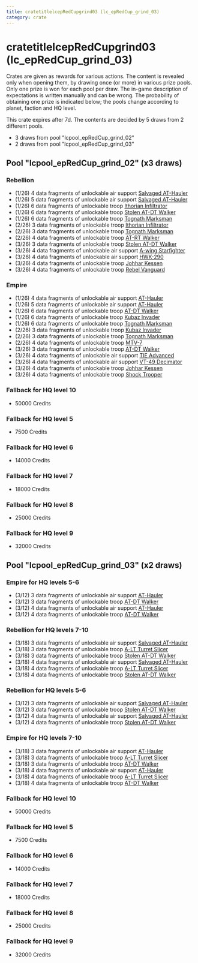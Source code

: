 ```yaml
---
title: cratetitlelcepRedCupgrind03 (lc_epRedCup_grind_03)
category: crate
---
```


# cratetitlelcepRedCupgrind03 (lc_epRedCup_grind_03)

Crates are given as rewards for various actions. The content is revealed only when opening them, by drawing once (or more) in various prize pools. Only one prize is won for each pool per draw. The in-game description of expectations is written manually and can be wrong. The probability of obtaining one prize is indicated below; the pools change according to planet, faction and HQ level.

This crate expires after 7d. The contents are decided by 5 draws from 2 different pools.
  * 3 draws from pool "lcpool_epRedCup_grind_02"
  * 2 draws from pool "lcpool_epRedCup_grind_03"

## Pool "lcpool_epRedCup_grind_02" (x3 draws)

### Rebellion

  * (1/26) 4 data fragments of unlockable air support [Salvaged AT-Hauler](RebelHauler)
  * (1/26) 5 data fragments of unlockable air support [Salvaged AT-Hauler](RebelHauler)
  * (1/26) 6 data fragments of unlockable troop [Ithorian Infiltrator](IthorianInfiltrator)
  * (1/26) 6 data fragments of unlockable troop [Stolen AT-DT Walker](RebelChicken)
  * (1/26) 6 data fragments of unlockable troop [Tognath Marksman](RebelTognath)
  * (2/26) 3 data fragments of unlockable troop [Ithorian Infiltrator](IthorianInfiltrator)
  * (2/26) 3 data fragments of unlockable troop [Tognath Marksman](RebelTognath)
  * (2/26) 4 data fragments of unlockable troop [AT-RT Walker](ATRT)
  * (3/26) 3 data fragments of unlockable troop [Stolen AT-DT Walker](RebelChicken)
  * (3/26) 4 data fragments of unlockable air support [A-wing Starfighter](AWing)
  * (3/26) 4 data fragments of unlockable air support [HWK-290](HWK290)
  * (3/26) 4 data fragments of unlockable troop [Johhar Kessen](RebelJohhar)
  * (3/26) 4 data fragments of unlockable troop [Rebel Vanguard](Vanguard)

### Empire

  * (1/26) 4 data fragments of unlockable air support [AT-Hauler](EmpireHauler)
  * (1/26) 5 data fragments of unlockable air support [AT-Hauler](EmpireHauler)
  * (1/26) 6 data fragments of unlockable troop [AT-DT Walker](EmpireChicken)
  * (1/26) 6 data fragments of unlockable troop [Kubaz Invader](KubazInvader)
  * (1/26) 6 data fragments of unlockable troop [Tognath Marksman](EmpireTognath)
  * (2/26) 3 data fragments of unlockable troop [Kubaz Invader](KubazInvader)
  * (2/26) 3 data fragments of unlockable troop [Tognath Marksman](EmpireTognath)
  * (2/26) 4 data fragments of unlockable troop [MTV-7](MTV7)
  * (3/26) 3 data fragments of unlockable troop [AT-DT Walker](EmpireChicken)
  * (3/26) 4 data fragments of unlockable air support [TIE Advanced](TieAdvanced)
  * (3/26) 4 data fragments of unlockable air support [VT-49 Decimator](VT49)
  * (3/26) 4 data fragments of unlockable troop [Johhar Kessen](EmpireJohhar)
  * (3/26) 4 data fragments of unlockable troop [Shock Trooper](Shock)

### Fallback for HQ level 10

  * 50000 Credits

### Fallback for HQ level 5

  * 7500 Credits

### Fallback for HQ level 6

  * 14000 Credits

### Fallback for HQ level 7

  * 18000 Credits

### Fallback for HQ level 8

  * 25000 Credits

### Fallback for HQ level 9

  * 32000 Credits

## Pool "lcpool_epRedCup_grind_03" (x2 draws)

### Empire for HQ levels 5-6

  * (3/12) 3 data fragments of unlockable air support [AT-Hauler](EmpireHauler)
  * (3/12) 3 data fragments of unlockable troop [AT-DT Walker](EmpireChicken)
  * (3/12) 4 data fragments of unlockable air support [AT-Hauler](EmpireHauler)
  * (3/12) 4 data fragments of unlockable troop [AT-DT Walker](EmpireChicken)

### Rebellion for HQ levels 7-10

  * (3/18) 3 data fragments of unlockable air support [Salvaged AT-Hauler](RebelHauler)
  * (3/18) 3 data fragments of unlockable troop [A-LT Turret Slicer](RebelP006Droid)
  * (3/18) 3 data fragments of unlockable troop [Stolen AT-DT Walker](RebelChicken)
  * (3/18) 4 data fragments of unlockable air support [Salvaged AT-Hauler](RebelHauler)
  * (3/18) 4 data fragments of unlockable troop [A-LT Turret Slicer](RebelP006Droid)
  * (3/18) 4 data fragments of unlockable troop [Stolen AT-DT Walker](RebelChicken)

### Rebellion for HQ levels 5-6

  * (3/12) 3 data fragments of unlockable air support [Salvaged AT-Hauler](RebelHauler)
  * (3/12) 3 data fragments of unlockable troop [Stolen AT-DT Walker](RebelChicken)
  * (3/12) 4 data fragments of unlockable air support [Salvaged AT-Hauler](RebelHauler)
  * (3/12) 4 data fragments of unlockable troop [Stolen AT-DT Walker](RebelChicken)

### Empire for HQ levels 7-10

  * (3/18) 3 data fragments of unlockable air support [AT-Hauler](EmpireHauler)
  * (3/18) 3 data fragments of unlockable troop [A-LT Turret Slicer](EmpireP006Droid)
  * (3/18) 3 data fragments of unlockable troop [AT-DT Walker](EmpireChicken)
  * (3/18) 4 data fragments of unlockable air support [AT-Hauler](EmpireHauler)
  * (3/18) 4 data fragments of unlockable troop [A-LT Turret Slicer](EmpireP006Droid)
  * (3/18) 4 data fragments of unlockable troop [AT-DT Walker](EmpireChicken)

### Fallback for HQ level 10

  * 50000 Credits

### Fallback for HQ level 5

  * 7500 Credits

### Fallback for HQ level 6

  * 14000 Credits

### Fallback for HQ level 7

  * 18000 Credits

### Fallback for HQ level 8

  * 25000 Credits

### Fallback for HQ level 9

  * 32000 Credits